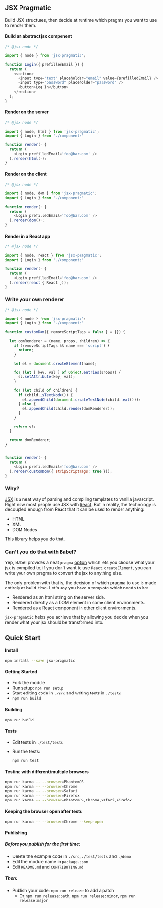 JSX Pragmatic
-------------

Build JSX structures, then decide at runtime which pragma you want to use to render them.

#### Build an abstract jsx component

```javascript
/* @jsx node */

import { node } from 'jsx-pragmatic';

function Login({ prefilledEmail }) {
  return (
    <section>
      <input type="text" placeholder="email" value={prefilledEmail} />
      <input type="password" placeholder="password" />
      <button>Log In</button>
    </section>
  );
}
```

#### Render on the server

```javascript
/* @jsx node */

import { node, html } from 'jsx-pragmatic';
import { Login } from './components'

function render() {
  return (
    <Login prefilledEmail='foo@bar.com' />
  ).render(html());
}
```

#### Render on the client

```javascript
/* @jsx node */

import { node, dom } from 'jsx-pragmatic';
import { Login } from './components'

function render() {
  return (
    <Login prefilledEmail='foo@bar.com' />
  ).render(dom());
}
```

#### Render in a React app

```javascript
/* @jsx node */

import { node, react } from 'jsx-pragmatic';
import { Login } from './components'

function render() {
  return (
    <Login prefilledEmail='foo@bar.com' />
  ).render(react({ React }));
}
```

### Write your own renderer

```javascript
/* @jsx node */

import { node } from 'jsx-pragmatic';
import { Login } from './components'

function customDom({ removeScriptTags = false } = {}) {

  let domRenderer = (name, props, children) => {
    if (removeScriptTags && name === 'script') {
      return;
    }

    let el = document.createElement(name);

    for (let [ key, val ] of Object.entries(props)) {
      el.setAttribute(key, val);
    }

    for (let child of children) {
      if (child.isTextNode()) {
        el.appendChild(document.createTextNode(child.text()));
      } else {
        el.appendChild(child.render(domRenderer));
      }
    }

    return el;
  }

  return domRenderer;
}


function render() {
  return (
    <Login prefilledEmail='foo@bar.com' />
  ).render(customDom({ stripScriptTags: true }));
}
```

### Why?

[JSX](https://reactjs.org/docs/introducing-jsx.html) is a neat way of parsing and compiling templates to vanilla javascript. Right now most people use JSX with [React](https://reactjs.org/). But in reality, the technology is decoupled enough from React that it can be used to render anything:

- HTML
- XML
- DOM Nodes

This library helps you do that.

### Can't you do that with Babel?

Yep, Babel provides a neat `pragma` [option](https://babeljs.io/docs/en/babel-plugin-transform-react-jsx#pragma) which lets you choose what your jsx is compiled to; if you don't want to use `React.createElement`, you can write your own pragma to convert the jsx to anything else.

The only problem with that is, the decision of which pragma to use is made entirely at build-time. Let's say you have a template which needs to be:

- Rendered as an html string on the server side.
- Rendered directly as a DOM element in some client environments.
- Rendered as a React component in other client environments.

`jsx-pragmatic` helps you achieve that by allowing you decide when you render what your jsx should be transformed into.


Quick Start
-----------

#### Install

```bash
npm install --save jsx-pragmatic
```

#### Getting Started

- Fork the module
- Run setup: `npm run setup`
- Start editing code in `./src` and writing tests in `./tests`
- `npm run build`

#### Building

```bash
npm run build
```

#### Tests

- Edit tests in `./test/tests`
- Run the tests:

  ```bash
  npm run test
  ```

#### Testing with different/multiple browsers

```bash
npm run karma -- --browser=PhantomJS
npm run karma -- --browser=Chrome
npm run karma -- --browser=Safari
npm run karma -- --browser=Firefox
npm run karma -- --browser=PhantomJS,Chrome,Safari,Firefox
```

#### Keeping the browser open after tests

```bash
npm run karma -- --browser=Chrome --keep-open
```

#### Publishing

##### Before you publish for the first time:

- Delete the example code in `./src`, `./test/tests` and `./demo`
- Edit the module name in `package.json`
- Edit `README.md` and `CONTRIBUTING.md`

##### Then:

- Publish your code: `npm run release` to add a patch
  - Or `npm run release:path`, `npm run release:minor`, `npm run release:major`